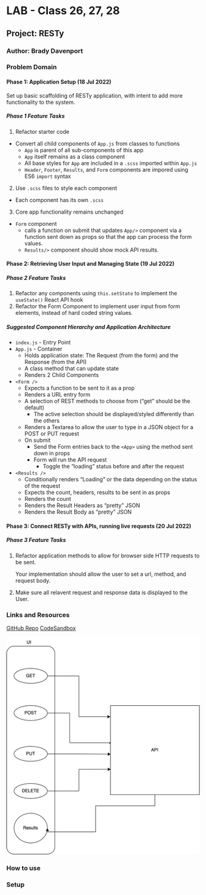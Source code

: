# LAB - Class 26, 27, 28

## Project: RESTy

### Author: Brady Davenport

### Problem Domain

#### Phase 1: Application Setup (18 Jul 2022)

Set up basic scaffolding of RESTy application, with intent to add more functionality to the system.

##### Phase 1 Feature Tasks

1. Refactor starter code

- Convert all child components of `App.js` from classes to functions
  - `App` is parent of all sub-components of this app
  - `App` itself remains as a class component
  - All base styles for `App` are included in a `.scss` imported within `App.js`
  - `Header`, `Footer`, `Results`, and `Form` components are impored using ES6 `import` syntax

2. Use `.scss` files to style each component

- Each component has its own `.scss`

3. Core app functionality remains unchanged

- `Form` component
  - calls a function on submit that updates `App/>` component via a function sent down as props so that the app can process the form values.
  - `Results/>` component should show mock API results.

#### Phase 2: Retrieving User Input and Managing State (19 Jul 2022)

##### Phase 2 Feature Tasks

1. Refactor any components using `this.setState` to implement the `useState()` React API hook
2. Refactor the Form Component to implement user input from form elements, instead of hard coded string values.

##### Suggested Component Hierarchy and Application Architecture

- `index.js` - Entry Point
- `App.js` - Container
  - Holds application state: The Request (from the form) and the Response (from the API)
  - A class method that can update state
  - Renders 2 Child Components
- `<Form />`
  - Expects a function to be sent to it as a prop
  - Renders a URL entry form
  - A selection of REST methods to choose from (“get” should be the default)
    - The active selection should be displayed/styled differently than the others
  - Renders a Textarea to allow the user to type in a JSON object for a POST or PUT request
  - On submit
    - Send the Form entries back to the `<App>` using the method sent down in props
    - Form will run the API request
      - Toggle the “loading” status before and after the request
- `<Results />`
  - Conditionally renders “Loading” or the data depending on the status of the request
  - Expects the count, headers, results to be sent in as props
  - Renders the count
  - Renders the Result Headers as “pretty” JSON
  - Renders the Result Body as “pretty” JSON

#### Phase 3: Connect RESTy with APIs, running live requests (20 Jul 2022)

##### Phase 3 Feature Tasks

1. Refactor application methods to allow for browser side HTTP requests to be sent.

    Your implementation should allow the user to set a url, method, and request body.

2. Make sure all relavent request and response data is displayed to the User.

### Links and Resources

[GitHub Repo](https://github.com/bradydavenport/resty)
[CodeSandbox](https://codesandbox.io/s/resty-pvwji7)

![UML](/public/UML.png)

### How to use

### Setup
